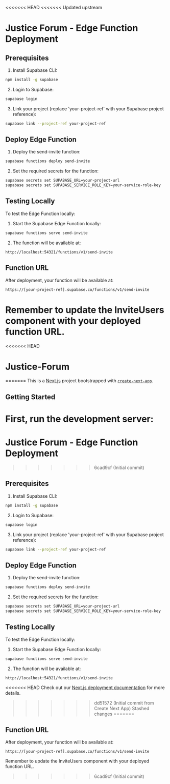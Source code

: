 <<<<<<< HEAD
<<<<<<< Updated upstream
# Justice Forum - Edge Function Deployment

## Prerequisites
1. Install Supabase CLI:
```bash
npm install -g supabase
```

2. Login to Supabase:
```bash
supabase login
```

3. Link your project (replace 'your-project-ref' with your Supabase project reference):
```bash
supabase link --project-ref your-project-ref
```

## Deploy Edge Function

1. Deploy the send-invite function:
```bash
supabase functions deploy send-invite
```

2. Set the required secrets for the function:
```bash
supabase secrets set SUPABASE_URL=your-project-url
supabase secrets set SUPABASE_SERVICE_ROLE_KEY=your-service-role-key
```

## Testing Locally

To test the Edge Function locally:

1. Start the Supabase Edge Function locally:
```bash
supabase functions serve send-invite
```

2. The function will be available at:
```
http://localhost:54321/functions/v1/send-invite
```

## Function URL

After deployment, your function will be available at:
```
https://[your-project-ref].supabase.co/functions/v1/send-invite
```

Remember to update the InviteUsers component with your deployed function URL.
=======
<<<<<<< HEAD
# Justice-Forum
=======
This is a [Next.js](https://nextjs.org) project bootstrapped with [`create-next-app`](https://nextjs.org/docs/app/api-reference/cli/create-next-app).

## Getting Started

First, run the development server:
=======
# Justice Forum - Edge Function Deployment
>>>>>>> 6cad9cf (Initial commit)

## Prerequisites
1. Install Supabase CLI:
```bash
npm install -g supabase
```

2. Login to Supabase:
```bash
supabase login
```

3. Link your project (replace 'your-project-ref' with your Supabase project reference):
```bash
supabase link --project-ref your-project-ref
```

## Deploy Edge Function

1. Deploy the send-invite function:
```bash
supabase functions deploy send-invite
```

2. Set the required secrets for the function:
```bash
supabase secrets set SUPABASE_URL=your-project-url
supabase secrets set SUPABASE_SERVICE_ROLE_KEY=your-service-role-key
```

## Testing Locally

To test the Edge Function locally:

1. Start the Supabase Edge Function locally:
```bash
supabase functions serve send-invite
```

2. The function will be available at:
```
http://localhost:54321/functions/v1/send-invite
```

<<<<<<< HEAD
Check out our [Next.js deployment documentation](https://nextjs.org/docs/app/building-your-application/deploying) for more details.
>>>>>>> dd51572 (Initial commit from Create Next App)
>>>>>>> Stashed changes
=======
## Function URL

After deployment, your function will be available at:
```
https://[your-project-ref].supabase.co/functions/v1/send-invite
```

Remember to update the InviteUsers component with your deployed function URL.
>>>>>>> 6cad9cf (Initial commit)
